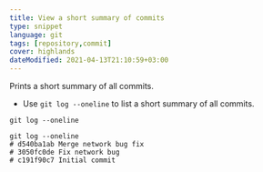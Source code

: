 ```yaml
---
title: View a short summary of commits
type: snippet
language: git
tags: [repository,commit]
cover: highlands
dateModified: 2021-04-13T21:10:59+03:00
---
```


Prints a short summary of all commits.

- Use `git log --oneline` to list a short summary of all commits.

```shell
git log --oneline
```

```shell
git log --oneline
# d540ba1ab Merge network bug fix
# 3050fc0de Fix network bug
# c191f90c7 Initial commit
```
